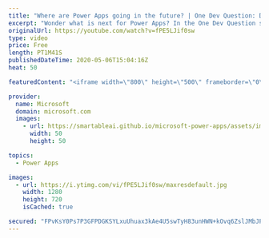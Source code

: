 ```yaml
---
title: "Where are Power Apps going in the future? | One Dev Question: Dona Sarkar"
excerpt: "Wonder what is next for Power Apps? In the One Dev Question series, Principal Cloud Advocate Dona Sarkar shares some exciting news about the future of Power Apps.   For more information, visit: https://powerapps.microsoft.com/blog/?WT.mc_id=onedevquestion-c9-donasa  Try Azure for free: https://aka.ms/TryAzure7"
originalUrl: https://youtube.com/watch?v=fPE5LJif0sw
type: video
price: Free
length: PT1M41S
publishedDateTime: 2020-05-06T15:04:16Z
heat: 50

featuredContent: "<iframe width=\"800\" height=\"500\" frameborder=\"0\" src=\"https://www.youtube.com/embed/fPE5LJif0sw\" allow=\"accelerometer; autoplay; encrypted-media; gyroscope; picture-in-picture\" allowfullscreen></iframe>"

provider:
  name: Microsoft
  domain: microsoft.com
  images:
    - url: https://smartableai.github.io/microsoft-power-apps/assets/images/organizations/microsoft.com-50x50.jpg
      width: 50
      height: 50

topics:
  - Power Apps

images:
  - url: https://i.ytimg.com/vi/fPE5LJif0sw/maxresdefault.jpg
    width: 1280
    height: 720
    isCached: true

secured: "FPvKsY0Ps7P3GFPDGKSYLxuUhuax3kAe4U5swTyH83unHWN+kOvq6ZslJMbJPEu2LS4lV8Uf23crr2q7mtBB8atRUecrASbrgVnMVA5YypfKTUjCF42tdizpGobqJlGsY/+5nhNHWeUxugmnldJvSZxMcvSc4/HbRnqU8sHC3fUFv7103IWKeWQ4R5rrhYgeaflUwLcv1fcM20dFvynOdXOscMKQImCijh2RDMvDZW/mFC+d1Vbm2nN6pJ6Ul+DgV9DKxcvbs3BrQGX4iXf/KV7WdouD3e2iSy7lug0ftZ9w7R0dh6/SxirbFFjXheEU18GOnaIXY4ULLX9Kkuz1YGU4OYx76m49AbXxishVDUQdYlcJxV3gABtA5KoKvptXWrHmvqwpbZ/7E0IcxfYwb/SQP3+Y9EW10aLZiLNZtu4=;Kf/+kLodjIX2SqeuMYSalQ=="
---
```


